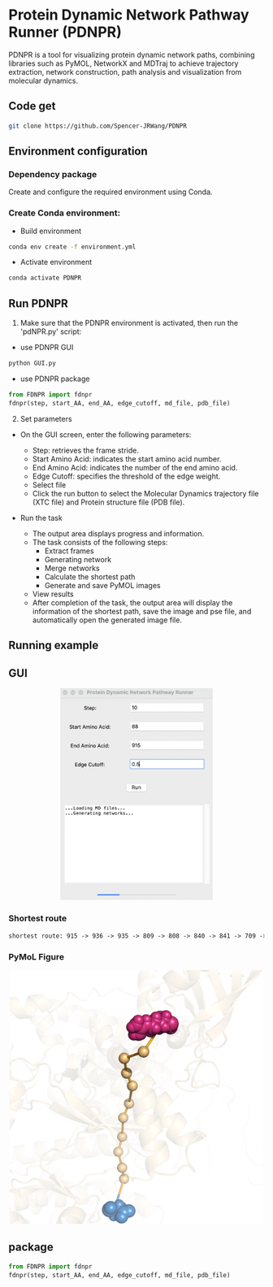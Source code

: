 # Protein Dynamic Network Pathway Runner (PDNPR)

PDNPR is a tool for visualizing protein dynamic network paths, combining libraries such as PyMOL, NetworkX and MDTraj to achieve trajectory extraction, network construction, path analysis and visualization from molecular dynamics.

## Code get
```sh
git clone https://github.com/Spencer-JRWang/PDNPR
```

## Environment configuration

### Dependency package
Create and configure the required environment using Conda.


### Create Conda environment:
- Build environment
```sh
conda env create -f environment.yml
```

- Activate environment
```sh
conda activate PDNPR
```

## Run PDNPR
1. Make sure that the PDNPR environment is activated, then run the 'pdNPR.py' script:

- use PDNPR GUI
```sh
python GUI.py
```

- use PDNPR package
```python
from FDNPR import fdnpr
fdnpr(step, start_AA, end_AA, edge_cutoff, md_file, pdb_file)
```

2. Set parameters
- On the GUI screen, enter the following parameters:
  - Step: retrieves the frame stride.
  - Start Amino Acid: indicates the start amino acid number.
  - End Amino Acid: indicates the number of the end amino acid.
  - Edge Cutoff: specifies the threshold of the edge weight.
  - Select file
  - Click the run button to select the Molecular Dynamics trajectory file (XTC file) and Protein structure file (PDB file).

- Run the task
  - The output area displays progress and information. 
  - The task consists of the following steps:
    - Extract frames
    - Generating network
    - Merge networks
    - Calculate the shortest path
    - Generate and save PyMOL images
  - View results
  - After completion of the task, the output area will display the information of the shortest path, save the image and pse file, and automatically open the generated image file.

## Running example
## GUI
<p align="center">
  <img src="Example/Output/run.png" alt="Figure_run" width="300" />
</p>

### Shortest route
```txt
shortest route: 915 -> 936 -> 935 -> 809 -> 808 -> 840 -> 841 -> 709 -> 708 -> 747 -> 743 -> 88
```

### PyMoL Figure
<p align="center">
  <img src="Example/Output/pymol_fig.png" alt="Figure_mol" width="500" />
</p>

## package
```python
from FDNPR import fdnpr
fdnpr(step, start_AA, end_AA, edge_cutoff, md_file, pdb_file)
```
